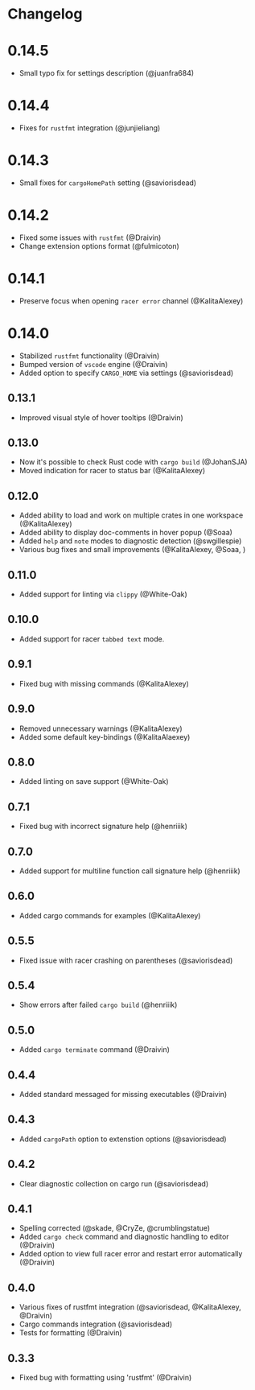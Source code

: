 # Changelog

# 0.14.5
- Small typo fix for settings description (@juanfra684)

# 0.14.4
- Fixes for `rustfmt` integration (@junjieliang)

# 0.14.3
- Small fixes for `cargoHomePath` setting (@saviorisdead)

# 0.14.2
- Fixed some issues with `rustfmt` (@Draivin)
- Change extension options format (@fulmicoton)

# 0.14.1
- Preserve focus when opening `racer error` channel (@KalitaAlexey)

# 0.14.0
- Stabilized `rustfmt` functionality (@Draivin)
- Bumped version of `vscode` engine (@Draivin)
- Added option to specify `CARGO_HOME` via settings (@saviorisdead)

## 0.13.1
- Improved visual style of hover tooltips (@Draivin)

## 0.13.0
- Now it's possible to check Rust code with `cargo build` (@JohanSJA)
- Moved indication for racer to status bar (@KalitaAlexey)

## 0.12.0
- Added ability to load and work on multiple crates in one workspace (@KalitaAlexey)
- Added ability to display doc-comments in hover popup (@Soaa)
- Added `help` and `note` modes to diagnostic detection (@swgillespie)
- Various bug fixes and small improvements (@KalitaAlexey, @Soaa, )

## 0.11.0
- Added support for linting via `clippy` (@White-Oak)

## 0.10.0
- Added support for racer `tabbed text` mode.

## 0.9.1
- Fixed bug with missing commands (@KalitaAlexey)

## 0.9.0
- Removed unnecessary warnings (@KalitaAlexey)
- Added some default key-bindings (@KalitaAlaexey)

## 0.8.0
- Added linting on save support (@White-Oak)

## 0.7.1
- Fixed bug with incorrect signature help (@henriiik)

## 0.7.0
- Added support for multiline function call signature help (@henriiik)

## 0.6.0
- Added cargo commands for examples (@KalitaAlexey)

## 0.5.5
- Fixed issue with racer crashing on parentheses (@saviorisdead)

## 0.5.4
- Show errors after failed `cargo build` (@henriiik)

## 0.5.0
- Added `cargo terminate` command (@Draivin)

## 0.4.4
- Added standard messaged for missing executables (@Draivin)

## 0.4.3
- Added `cargoPath` option to extenstion options (@saviorisdead)

## 0.4.2
- Clear diagnostic collection on cargo run (@saviorisdead)

## 0.4.1
- Spelling corrected (@skade, @CryZe, @crumblingstatue)
- Added `cargo check` command and diagnostic handling to editor (@Draivin)
- Added option to view full racer error and restart error automatically (@Draivin)

## 0.4.0
- Various fixes of rustfmt integration (@saviorisdead, @KalitaAlexey, @Draivin)
- Cargo commands integration (@saviorisdead)
- Tests for formatting (@Draivin)

## 0.3.3
- Fixed bug with formatting using 'rustfmt' (@Draivin)
